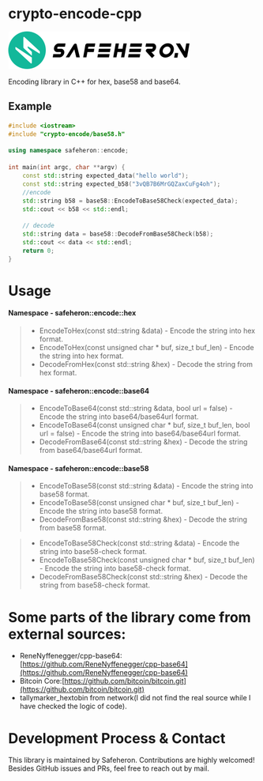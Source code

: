 # crypto-encode-cpp

![img](doc/logo.png)

Encoding library in C++ for hex, base58 and base64.



## Example

```c++
#include <iostream>
#include "crypto-encode/base58.h"

using namespace safeheron::encode;

int main(int argc, char **argv) {
    const std::string expected_data("hello world");
    const std::string expected_b58("3vQB7B6MrGQZaxCuFg4oh");
    //encode
    std::string b58 = base58::EncodeToBase58Check(expected_data);
    std::cout << b58 << std::endl;

    // decode
    std::string data = base58::DecodeFromBase58Check(b58);
    std::cout << data << std::endl;
    return 0;
}
```

# Usage

#### Namespace - safeheron::encode::hex
>- EncodeToHex(const std::string &data) - Encode the string into hex format.
>- EncodeToHex(const unsigned char * buf, size_t buf_len) - Encode the string into hex format.
>- DecodeFromHex(const std::string &hex) - Decode the string from hex format.
 
#### Namespace - safeheron::encode::base64
>- EncodeToBase64(const std::string &data, bool url = false) - Encode the string into base64/base64url format.
>- EncodeToBase64(const unsigned char * buf, size_t buf_len, bool url = false) - Encode the string into base64/base64url format.
>- DecodeFromBase64(const std::string &hex) - Decode the string from base64/base64url format.

#### Namespace - safeheron::encode::base58
>- EncodeToBase58(const std::string &data) - Encode the string into base58 format.
>- EncodeToBase58(const unsigned char * buf, size_t buf_len) - Encode the string into base58 format.
>- DecodeFromBase58(const std::string &hex) - Decode the string from base58 format.

>- EncodeToBase58Check(const std::string &data) - Encode the string into base58-check format.
>- EncodeToBase58Check(const unsigned char * buf, size_t buf_len) - Encode the string into base58-check format.
>- DecodeFromBase58Check(const std::string &hex) - Decode the string from base58-check format.
 
# Some parts of the library come from external sources:
- ReneNyffenegger/cpp-base64: [https://github.com/ReneNyffenegger/cpp-base64](https://github.com/ReneNyffenegger/cpp-base64)
- Bitcoin Core:[https://github.com/bitcoin/bitcoin.git](https://github.com/bitcoin/bitcoin.git)
- tallymarker_hextobin from network(I did not find the real source while I have checked the logic of code).
 
# Development Process & Contact
This library is maintained by Safeheron. Contributions are highly welcomed! Besides GitHub issues and PRs, feel free to reach out by mail.
